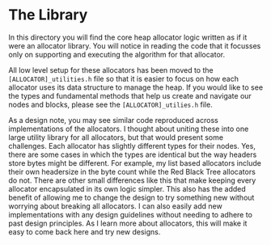 # The Library

In this directory you will find the core heap allocator logic written as if it were an allocator library. You will notice in reading the code that it focusses only on supporting and executing the algorithm for that allocator.

All low level setup for these allocators has been moved to the `[ALLOCATOR]_utilities.h` file so that it is easier to focus on how each allocator uses its data structure to manage the heap. If you would like to see the types and fundamental methods that help us create and navigate our nodes and blocks, please see the `[ALLOCATOR]_utilies.h` file.

As a design note, you may see similar code reproduced across implementations of the allocators. I thought about uniting these into one large utility library for all allocators, but that would present some challenges. Each allocator has slightly different types for their nodes. Yes, there are some cases in which the types are identical but the way headers store bytes might be different. For example, my list based allocators include their own headersize in the byte count while the Red Black Tree allocators do not. There are other small differences like this that make keeping every allocator encapsulated in its own logic simpler. This also has the added benefit of allowing me to change the design to try something new without worrying about breaking all allocators. I can also easily add new implementations with any design guidelines without needing to adhere to past design principles. As I learn more about allocators, this will make it easy to come back here and try new designs.

